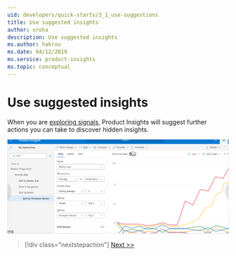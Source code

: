 ```yaml
---
uid: developers/quick-starts/3_1_use-suggestions
title: Use suggested insights
author: vroha
description: Use suggested insights
ms.author: hakrou
ms.date: 04/12/2019
ms.service: product-insights
ms.topic: conceptual
---
```

# Use suggested insights

When you are [exploring signals](xref:developers/quick-starts/1_3_explore), Product Insights will suggest further actions you can take to discover hidden insights. 

![Insight](../tutorials/topn.png)

> [!div class="nextstepaction"]
> [Next >>](3_2_transform-data.md)
